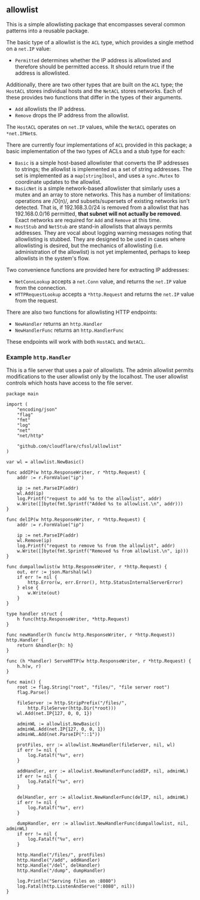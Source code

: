 ## allowlist

This is a simple allowlisting package that encompasses several common
patterns into a reusable package.

The basic type of a allowlist is the `ACL` type, which provides
a single method on a `net.IP` value:

* `Permitted` determines whether the IP address is allowlisted and
  therefore should be permitted access. It should return true if the
  address is allowlisted.

Additionally, there are two other types that are built on the `ACL`
type; the `HostACL` stores individual hosts and the `NetACL` stores
networks. Each of these provides two functions that differ in the
types of their arguments.

* `Add` allowlists the IP address.
* `Remove` drops the IP address from the allowlist.

The `HostACL` operates on `net.IP` values, while the `NetACL` operates
on `*net.IPNet`s.

There are currently four implementations of `ACL` provided in this
package; a basic implementation of the two types of ACLs and a stub
type for each:

* `Basic` is a simple host-based allowlister that converts the IP
  addresses to strings; the allowlist is implemented as a set of
  string addresses. The set is implemented as a `map[string]bool`, and
  uses a `sync.Mutex` to coordinate updates to the allowlist.
* `BasicNet` is a simple network-based allowlister that similarly uses
  a mutex and an array to store networks. This has a number of
  limitations: operations are /O(n)/, and subsets/supersets of
  existing networks isn't detected. That is, if 192.168.3.0/24 is
  removed from a allowlist that has 192.168.0.0/16 permitted, **that
  subnet will not actually be removed**. Exact networks are required
  for `Add` and `Remove` at this time.
* `HostStub` and `NetStub` are stand-in allowlists that always permits
  addresses. They are vocal about logging warning messages noting that
  allowlisting is stubbed. They are designed to be used in cases where
  allowlisting is desired, but the mechanics of allowlisting
  (i.e. administration of the allowlist) is not yet implemented,
  perhaps to keep allowlists in the system's flow.

Two convenience functions are provided here for extracting IP addresses:

* `NetConnLookup` accepts a `net.Conn` value, and returns the `net.IP`
  value from the connection.
* `HTTPRequestLookup` accepts a `*http.Request` and returns the
  `net.IP` value from the request.

There are also two functions for allowlisting HTTP endpoints:

* `NewHandler` returns an `http.Handler`
* `NewHandlerFunc` returns an `http.HandlerFunc`

These endpoints will work with both `HostACL` and `NetACL`.

### Example `http.Handler`

This is a file server that uses a pair of allowlists. The admin
allowlist permits modifications to the user allowlist only by the
localhost. The user allowlist controls which hosts have access to
the file server.

```
package main

import (
	"encoding/json"
	"flag"
	"fmt"
	"log"
	"net"
	"net/http"

	"github.com/cloudflare/cfssl/allowlist"
)

var wl = allowlist.NewBasic()

func addIP(w http.ResponseWriter, r *http.Request) {
	addr := r.FormValue("ip")

	ip := net.ParseIP(addr)
	wl.Add(ip)
	log.Printf("request to add %s to the allowlist", addr)
	w.Write([]byte(fmt.Sprintf("Added %s to allowlist.\n", addr)))
}

func delIP(w http.ResponseWriter, r *http.Request) {
	addr := r.FormValue("ip")

	ip := net.ParseIP(addr)
	wl.Remove(ip)
	log.Printf("request to remove %s from the allowlist", addr)
	w.Write([]byte(fmt.Sprintf("Removed %s from allowlist.\n", ip)))
}

func dumpallowlist(w http.ResponseWriter, r *http.Request) {
	out, err := json.Marshal(wl)
	if err != nil {
		http.Error(w, err.Error(), http.StatusInternalServerError)
	} else {
		w.Write(out)
	}
}

type handler struct {
	h func(http.ResponseWriter, *http.Request)
}

func newHandler(h func(w http.ResponseWriter, r *http.Request)) http.Handler {
	return &handler{h: h}
}

func (h *handler) ServeHTTP(w http.ResponseWriter, r *http.Request) {
	h.h(w, r)
}

func main() {
	root := flag.String("root", "files/", "file server root")
	flag.Parse()

	fileServer := http.StripPrefix("/files/",
		http.FileServer(http.Dir(*root)))
	wl.Add(net.IP{127, 0, 0, 1})

	adminWL := allowlist.NewBasic()
	adminWL.Add(net.IP{127, 0, 0, 1})
	adminWL.Add(net.ParseIP("::1"))

	protFiles, err := allowlist.NewHandler(fileServer, nil, wl)
	if err != nil {
		log.Fatalf("%v", err)
	}

	addHandler, err := allowlist.NewHandlerFunc(addIP, nil, adminWL)
	if err != nil {
		log.Fatalf("%v", err)
	}

	delHandler, err := allowlist.NewHandlerFunc(delIP, nil, adminWL)
	if err != nil {
		log.Fatalf("%v", err)
	}

	dumpHandler, err := allowlist.NewHandlerFunc(dumpallowlist, nil, adminWL)
	if err != nil {
		log.Fatalf("%v", err)
	}

	http.Handle("/files/", protFiles)
	http.Handle("/add", addHandler)
	http.Handle("/del", delHandler)
	http.Handle("/dump", dumpHandler)

	log.Println("Serving files on :8080")
	log.Fatal(http.ListenAndServe(":8080", nil))
}
```



